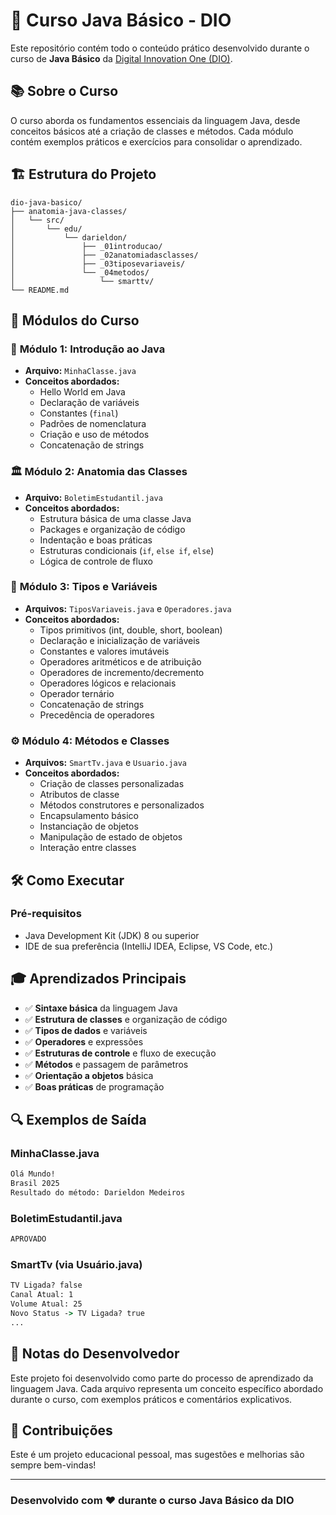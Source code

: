 # 🚀 Curso Java Básico - DIO

Este repositório contém todo o conteúdo prático desenvolvido durante o curso de **Java Básico** da [Digital Innovation One (DIO)](https://www.dio.me/).

## 📚 Sobre o Curso

O curso aborda os fundamentos essenciais da linguagem Java, desde conceitos básicos até a criação de classes e métodos. Cada módulo contém exemplos práticos e exercícios para consolidar o aprendizado.

## 🏗️ Estrutura do Projeto

```docs
dio-java-basico/
├── anatomia-java-classes/
│   └── src/
│       └── edu/
│           └── darieldon/
│               ├── _01introducao/
│               ├── _02anatomiadasclasses/
│               ├── _03tiposevariaveis/
│               └── _04metodos/
│                   └── smarttv/
└── README.md
```

## 📖 Módulos do Curso

### 🎯 **Módulo 1: Introdução ao Java**

- **Arquivo:** `MinhaClasse.java`
- **Conceitos abordados:**
  - Hello World em Java
  - Declaração de variáveis
  - Constantes (`final`)
  - Padrões de nomenclatura
  - Criação e uso de métodos
  - Concatenação de strings

### 🏛️ **Módulo 2: Anatomia das Classes**

- **Arquivo:** `BoletimEstudantil.java`
- **Conceitos abordados:**
  - Estrutura básica de uma classe Java
  - Packages e organização de código
  - Indentação e boas práticas
  - Estruturas condicionais (`if`, `else if`, `else`)
  - Lógica de controle de fluxo

### 🔢 **Módulo 3: Tipos e Variáveis**

- **Arquivos:** `TiposVariaveis.java` e `Operadores.java`
- **Conceitos abordados:**
  - Tipos primitivos (int, double, short, boolean)
  - Declaração e inicialização de variáveis
  - Constantes e valores imutáveis
  - Operadores aritméticos e de atribuição
  - Operadores de incremento/decremento
  - Operadores lógicos e relacionais
  - Operador ternário
  - Concatenação de strings
  - Precedência de operadores

### ⚙️ **Módulo 4: Métodos e Classes**

- **Arquivos:** `SmartTv.java` e `Usuario.java`
- **Conceitos abordados:**
  - Criação de classes personalizadas
  - Atributos de classe
  - Métodos construtores e personalizados
  - Encapsulamento básico
  - Instanciação de objetos
  - Manipulação de estado de objetos
  - Interação entre classes

## 🛠️ Como Executar

### Pré-requisitos

- Java Development Kit (JDK) 8 ou superior
- IDE de sua preferência (IntelliJ IDEA, Eclipse, VS Code, etc.)

## 🎓 Aprendizados Principais

- ✅ **Sintaxe básica** da linguagem Java
- ✅ **Estrutura de classes** e organização de código
- ✅ **Tipos de dados** e variáveis
- ✅ **Operadores** e expressões
- ✅ **Estruturas de controle** e fluxo de execução
- ✅ **Métodos** e passagem de parâmetros
- ✅ **Orientação a objetos** básica
- ✅ **Boas práticas** de programação

## 🔍 Exemplos de Saída

### MinhaClasse.java

```cmd
Olá Mundo!
Brasil 2025
Resultado do método: Darieldon Medeiros
```

### BoletimEstudantil.java

```cmd
APROVADO
```

### SmartTv (via Usuário.java)

```cmd
TV Ligada? false
Canal Atual: 1
Volume Atual: 25
Novo Status -> TV Ligada? true
...
```

## 📝 Notas do Desenvolvedor

Este projeto foi desenvolvido como parte do processo de aprendizado da linguagem Java. Cada arquivo representa um conceito específico abordado durante o curso, com exemplos práticos e comentários explicativos.

## 🤝 Contribuições

Este é um projeto educacional pessoal, mas sugestões e melhorias são sempre bem-vindas!

---

### Desenvolvido com ❤️ durante o curso Java Básico da DIO
